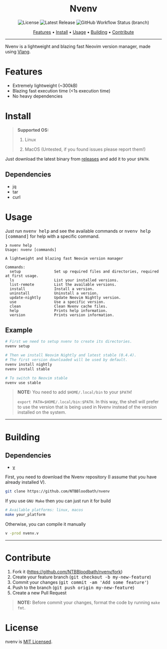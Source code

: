 <div align="center">

# Nvenv

![License](https://img.shields.io/github/license/NTBBloodbath/nvenv?color=3DA639&logo=open-source-initiative&logoColor=3DA639&style=for-the-badge)
![Latest Release](https://img.shields.io/github/v/release/NTBBloodbath/nvenv?include_prereleases&color=9FEF00&logo=hack-the-box&style=for-the-badge)
![GitHub Workflow Status (branch)](https://img.shields.io/github/workflow/status/NTBBloodbath/nvenv/build/main?logo=github&style=for-the-badge)

[Features](#features) • [Install](#install) • [Usage](#usage) • [Building](#building) • [Contribute](#contribute)

</div>

---

Nvenv is a lightweight and blazing fast Neovim
version manager, made using [Vlang](https://github.com/vlang/v).

# Features

- Extremely lightweight (~300kB)
- Blazing fast execution time (<1s execution time)
- No heavy dependencies

# Install

> **Supported OS:**
>
> 1. Linux
>
> 2. MacOS (Untested, if you found issues please report them!)

Just download the latest binary from [releases](https://github.com/NTBBloodbath/nvenv/releases)
and add it to your `$PATH`.

## Dependencies

- jq
- tar
- curl

# Usage
Just run <kbd>nvenv help</kbd> and see the available commands
or <kbd>nvenv help [command]</kbd> for help with a specific command.

```
❯ nvenv help
Usage: nvenv [commands]

A lightweight and blazing fast Neovim version manager

Commands:
  setup               Set up required files and directories, required at first usage.
  ls                  List your installed versions.
  list-remote         List the available versions.
  install             Install a version.
  uninstall           Uninstall a version.
  update-nightly      Update Neovim Nightly version.
  use                 Use a specific version.
  clean               Clean Nvenv cache files.
  help                Prints help information.
  version             Prints version information.
```

## Example

```sh
# First we need to setup nvenv to create its directories.
nvenv setup

# Then we install Neovim Nightly and latest stable (0.4.4).
# The first version downloaded will be used by default.
nvenv install nightly
nvenv install stable

# To switch to Neovim stable
nvenv use stable
```

> **NOTE:** You need to add `$HOME/.local/bin` to your `$PATH`!
>
> `export PATH=$HOME/.local/bin:$PATH`. In this way, the shell will prefer to use
> the version that is being used in Nvenv instead of the version installed on the system.

---

# Building

## Dependencies

- [v](https://github.com/vlang/v#installing-v-from-source)

First, you need to download the Nvenv repository
(I assume that you have already installed V).

```sh
git clone https://github.com/NTBBloodbath/nvenv
```

If you use `GNU Make` then you can just run it for build

```sh
# Available platforms: linux, macos
make your_platform
```

Otherwise, you can compile it manually

```sh
v -prod nvenv.v
```

---

# Contribute

1. Fork it (https://github.com/NTBBloodbath/nvenv/fork)
2. Create your feature branch (<kbd>git checkout -b my-new-feature</kbd>)
3. Commit your changes (<kbd>git commit -am 'Add some feature'</kbd>)
4. Push to the branch (<kbd>git push origin my-new-feature</kbd>)
5. Create a new Pull Request

> **NOTE:** Before commit your changes, format the code by running `make fmt`.

# License

nvenv is [MIT Licensed](./LICENSE).
